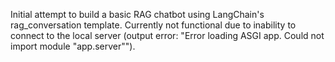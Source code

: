 Initial attempt to build a basic RAG chatbot using LangChain's rag_conversation template. Currently not functional due to inability to connect to the local server (output error: "Error loading ASGI app. Could not import module "app.server""). 
